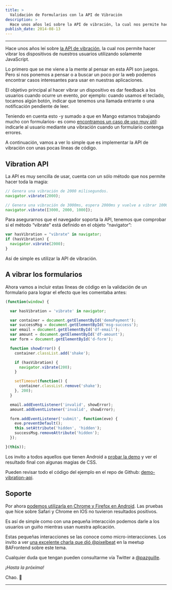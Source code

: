 ```yaml
---
title: >
  Validación de Formularios con la API de Vibración
description: >
  Hace unos años leí sobre la API de vibración, la cual nos permite hacer vibrar los dispositivos de nuestros usuarios utilizando solamente JavaScript.
publish_date: 2014-08-13
---
```


---

Hace unos años leí sobre [la API de vibración](https://www.w3.org/TR/vibration/), la cual nos permite hacer vibrar los dispositivos de nuestros usuarios utilizando solamente JavaScript.

Lo primero que se me viene a la mente al pensar en esta API son juegos. Pero si nos ponemos a pensar o a buscar un poco por la web podemos encontrar casos interesantes para usar en nuestras aplicaciones.

El objetivo principal al hacer vibrar un dispositivo es dar feedback a los usuarios cuando ocurre un evento, por ejemplo: cuando usamos el teclado, tocamos algún botón, indicar que tenemos una llamada entrante o una notificación pendiente de leer.

Teniendo en cuenta esto -y sumado a que en Mango estamos trabajando mucho con formularios- es como [encontramos un caso de uso muy útil](https://lists.w3.org/Archives/Public/public-web-mobile/2014Feb/0022.html): indicarle al usuario mediante una vibración cuando un formulario contenga errores.

A continuación, vamos a ver lo simple que es implementar la API de vibración con unas pocas líneas de código.

## Vibration API

La API es muy sencilla de usar, cuenta con un sólo método que nos permite hacer toda la magia:

```js
// Genera una vibración de 2000 milisegundos.
navigator.vibrate(2000);

// Genera una vibración de 3000ms, espera 2000ms y vuelve a vibrar 1000ms
navigator.vibrate([3000, 2000, 1000]);
```

Para asegurarnos que el navegador soporta la API, tenemos que comprobar si el método “vibrate” está definido en el objeto “navigator”:

```js
var hasVibration = "vibrate" in navigator;
if (hasVibration) {
  navigator.vibrate(2000);
}
```

Así de simple es utilizar la API de vibración.

## A vibrar los formularios

Ahora vamos a incluir estas líneas de código en la validación de un formulario para lograr el efecto que les comentaba antes:

```js
(function(window) {

  var hasVibration = 'vibrate' in navigator;

  var container = document.getElementById('demoPayment');
  var successMsg = document.getElementById('msg-success');
  var email = document.getElementById('df-email');
  var amount = document.getElementById('df-amount');
  var form = document.getElementById('d-form');

  function showError() {
    container.classList.add('shake');

    if (hasVibration) {
      navigator.vibrate(200);
    }

    setTimeout(function() {
      container.classList.remove('shake');
    }, 200);
  }

  email.addEventListener('invalid', showError);
  amount.addEventListener('invalid', showError);

  form.addEventListener('submit', function(eve) {
    eve.preventDefault();
    this.setAttribute('hidden', 'hidden');
    successMsg.removeAttribute('hidden');
  });

}(this));
```

Los invito a todos aquellos que tienen Android a [probar la demo](https://mango.github.io/demo-vibration-api/) y ver el resultado final con algunas magias de CSS.

Pueden revisar todo el código del ejemplo en el repo de Github: [demo-vibration-api](https://github.com/Mango/demo-vibration-api).

## Soporte

Por ahora [podemos utilizarla en Chrome y Firefox en Android](https://caniuse.com/?search=vibration). Las pruebas que hice sobre Safari y Chrome en IOS no tuvieron resultados positivos.

Es así de simple como con una pequeña interacción podemos darle a los usuarios un guiño mientras usan nuestra aplicación.

Estas pequeñas interacciones se las conoce como micro-interacciones. Los invito a ver [una excelente charla que dió @pixelbeat](https://www.youtube.com/watch?t=8m22s&v=F5srxM9s6lQ&feature=youtu.be&ab_channel=LABgcba-LaboratoriodeGobierno) en la meetup BAFrontend sobre este tema.

Cualquier duda que tengan pueden consultarme vía Twitter a [@pazguille](https://twitter.com/pazguille).

*¡Hasta la próxima!*

Chao. 🚀

---
